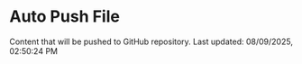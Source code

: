 # Auto Push File

Content that will be pushed to GitHub repository.
Last updated: 08/09/2025, 02:50:24 PM